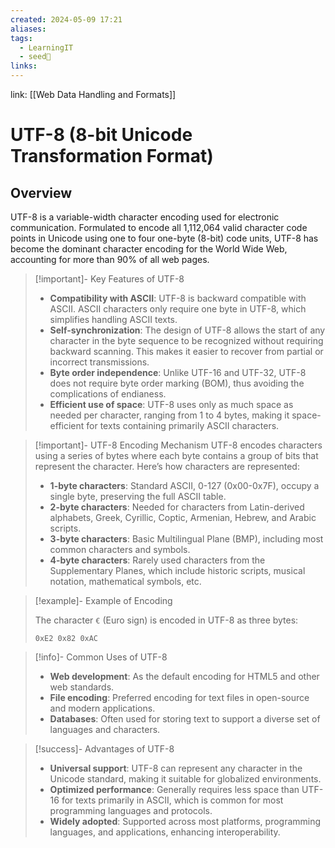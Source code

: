 ```yaml
---
created: 2024-05-09 17:21
aliases: 
tags:
  - LearningIT
  - seed🌱
links:
---
```


link: [[Web Data Handling and Formats]]

# UTF-8 (8-bit Unicode Transformation Format)

## Overview

UTF-8 is a variable-width character encoding used for electronic communication. Formulated to encode all 1,112,064 valid character code points in Unicode using one to four one-byte (8-bit) code units, UTF-8 has become the dominant character encoding for the World Wide Web, accounting for more than 90% of all web pages.


> [!important]- Key Features of UTF-8
> - **Compatibility with ASCII**: UTF-8 is backward compatible with ASCII. ASCII characters only require one byte in UTF-8, which simplifies handling ASCII texts.
> - **Self-synchronization**: The design of UTF-8 allows the start of any character in the byte sequence to be recognized without requiring backward scanning. This makes it easier to recover from partial or incorrect transmissions.
> - **Byte order independence**: Unlike UTF-16 and UTF-32, UTF-8 does not require byte order marking (BOM), thus avoiding the complications of endianess.
> - **Efficient use of space**: UTF-8 uses only as much space as needed per character, ranging from 1 to 4 bytes, making it space-efficient for texts containing primarily ASCII characters.


> [!important]- UTF-8 Encoding Mechanism
> UTF-8 encodes characters using a series of bytes where each byte contains a group of bits that represent the character. Here’s how characters are represented:
> - **1-byte characters**: Standard ASCII, 0-127 (0x00-0x7F), occupy a single byte, preserving the full ASCII table.
> - **2-byte characters**: Needed for characters from Latin-derived alphabets, Greek, Cyrillic, Coptic, Armenian, Hebrew, and Arabic scripts.
> - **3-byte characters**: Basic Multilingual Plane (BMP), including most common characters and symbols.
> - **4-byte characters**: Rarely used characters from the Supplementary Planes, which include historic scripts, musical notation, mathematical symbols, etc.


> [!example]- Example of Encoding
> 
> The character `€` (Euro sign) is encoded in UTF-8 as three bytes:
> ```plaintext
> 0xE2 0x82 0xAC
> ```


> [!info]- Common Uses of UTF-8
> - **Web development**: As the default encoding for HTML5 and other web standards.
> - **File encoding**: Preferred encoding for text files in open-source and modern applications.
> - **Databases**: Often used for storing text to support a diverse set of languages and characters.


> [!success]- Advantages of UTF-8
> - **Universal support**: UTF-8 can represent any character in the Unicode standard, making it suitable for globalized environments.
> - **Optimized performance**: Generally requires less space than UTF-16 for texts primarily in ASCII, which is common for most programming languages and protocols.
> - **Widely adopted**: Supported across most platforms, programming languages, and applications, enhancing interoperability.
